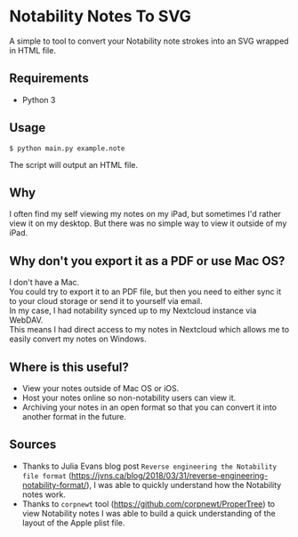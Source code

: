 # Notability Notes To SVG
A simple to tool to convert your Notability note strokes into an SVG wrapped in HTML file.

## Requirements
- Python 3

## Usage
```
$ python main.py example.note
```
The script will output an HTML file.

## Why
I often find my self viewing my notes on my iPad, but sometimes I'd rather view it on my desktop. But there was no simple way to view it outside of my iPad.

## Why don't you export it as a PDF or use Mac OS?
I don't have a Mac. \
You could try to export it to an PDF file, but then you need to either sync it to your cloud storage or send it to yourself via email. \
In my case, I had notability synced up to my Nextcloud instance via WebDAV. \
This means I had direct access to my notes in Nextcloud which allows me to easily convert my notes on Windows.

## Where is this useful?
- View your notes outside of Mac OS or iOS.
- Host your notes online so non-notability users can view it.
- Archiving your notes in an open format so that you can convert it into another format in the future.

## Sources
- Thanks to Julia Evans blog post `Reverse engineering the Notability file format` (https://jvns.ca/blog/2018/03/31/reverse-engineering-notability-format/), I was able to quickly understand how the Notability notes work.
- Thanks to `corpnewt` tool (https://github.com/corpnewt/ProperTree) to view Notability notes I was able to build a quick understanding of the layout of the Apple plist file.
